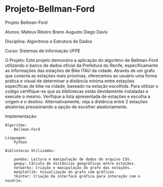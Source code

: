 # Projeto-Bellman-Ford

Projeto Bellman-Ford

Alunos:
    Mateus Ribeiro
    Breno Augusto
    Diego Davis

Disciplina:
    Algoritmos e Estrutura de Dados

Curso:
    Sistemas de Informação UFPE

O Projeto:
    Este projeto demonstra a aplicação do algoritmo de Bellman-Ford utilizando o banco de dados oficial da Prefeitura do Recife, especificamente as informações das estações de Bike ITAU da cidade. Através de um grafo que conecta as estações mais próximas, oferecemos ao usuário uma forma prática e visual de determinar a distância mínima entre estações específicas de bike na cidade, baseado na estação escolhida. 
    Para utilizar o codigo certifique-se que as bibliotecas estão devidamente instaladas e execute o mesmo. Verifique a lista apresentada de estações e escolha a origem e o destino.
    Alternativamente, veja a distância entre 2 estações aleatorias pressionando a opção de escolher aleatoriamente.

Implementação:

    Algoritmo:
        Bellman-Ford

    Linguagem:
        Python

    Bibliotecas Utilizadas:

        pandas: Leitura e manipulação de dados do arquivo CSV.
        geopy: Cálculo de distâncias geográficas entre estações.
        networkx: Criação e manipulação do grafo das estações.
        matplotlib: Visualização do grafo com gráficos.
        tkinter: Criação da interface gráfica para interação com o usuário.